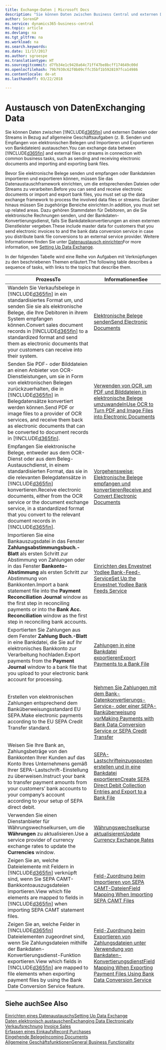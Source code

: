 ```yaml
---
title: Exchange-Daten | Microsoft Docs
description: "Sie können Daten zwischen Business Central und externen Dateien oder Streams in Bezug auf allgemeine Geschäftsaufgaben (z. B. Senden und Empfangen von elektronischen Belegen und Importieren und Exportieren von Bankdateien) austauschen."
author: SorenGP
ms.service: dynamics365-business-central
ms.topic: article
ms.devlang: na
ms.tgt_pltfrm: na
ms.workload: na
ms.search.keywords: 
ms.date: 11/17/2017
ms.author: sgroespe
ms.translationtype: HT
ms.sourcegitcommit: d7fb34e1c9428a64c71ff47be8bcff174649c00d
ms.openlocfilehash: 79b7930c62f0b09cffc35bf1b5928197fca14986
ms.contentlocale: de-at
ms.lasthandoff: 03/22/2018

---
```

# <a name="exchanging-data"></a><span data-ttu-id="12abf-103">Austausch von Daten</span><span class="sxs-lookup"><span data-stu-id="12abf-103">Exchanging Data</span></span>
<span data-ttu-id="12abf-104">Sie können Daten zwischen [!INCLUDE[d365fin](includes/d365fin_md.md)] und externen Dateien oder Streams in Bezug auf allgemeine Geschäftsaufgaben (z. B. Senden und Empfangen von elektronischen Belegen und Importieren und Exportieren von Bankdateien) austauschen.</span><span class="sxs-lookup"><span data-stu-id="12abf-104">You can exchange data between [!INCLUDE[d365fin](includes/d365fin_md.md)] and external files or streams in connection with common business tasks, such as sending and receiving electronic documents and importing and exporting bank files.</span></span>  

<span data-ttu-id="12abf-105">Bevor Sie elektronische Belege senden und empfangen oder Bankdateien importieren und exportieren können, müssen Sie das Datenaustauschframework einrichten, um die entsprechenden Dateien oder Streams zu verarbeiten.</span><span class="sxs-lookup"><span data-stu-id="12abf-105">Before you can send and receive electronic documents or import and export bank files, you must set up the data exchange framework to process the involved data files or streams.</span></span> <span data-ttu-id="12abf-106">Darüber hinaus müssen Sie zugehörige Bereiche einrichten.</span><span class="sxs-lookup"><span data-stu-id="12abf-106">In addition, you must set up related areas.</span></span> <span data-ttu-id="12abf-107">Dazu gehören Stammdaten für Debitoren, an die Sie elektronische Rechnungen senden, und der Bankdaten-Konvertierungsdienst, falls Sie Bankdateikonvertierungen an einen externen Dienstleister vergeben.</span><span class="sxs-lookup"><span data-stu-id="12abf-107">These include master data for customers that you send electronic invoices to and the bank data conversion service in case you distribute bank file conversions to an external service provider.</span></span> <span data-ttu-id="12abf-108">Weitere Informationen finden Sie unter [Datenaustausch einrichten](across-set-up-data-exchange.md)</span><span class="sxs-lookup"><span data-stu-id="12abf-108">For more information, see [Setting Up Data Exchange](across-set-up-data-exchange.md).</span></span>  

 <span data-ttu-id="12abf-109">In der folgenden Tabelle wird eine Reihe von Aufgaben mit Verknüpfungen zu den beschriebenen Themen erläutert.</span><span class="sxs-lookup"><span data-stu-id="12abf-109">The following table describes a sequence of tasks, with links to the topics that describe them.</span></span>  

|<span data-ttu-id="12abf-110">**Prozess**</span><span class="sxs-lookup"><span data-stu-id="12abf-110">**To**</span></span>|<span data-ttu-id="12abf-111">**Informationen**</span><span class="sxs-lookup"><span data-stu-id="12abf-111">**See**</span></span>|  
|------------|-------------|  
|<span data-ttu-id="12abf-112">Wandeln Sie Verkaufsbelege in [!INCLUDE[d365fin](includes/d365fin_md.md)] in ein standardisiertes Format um, und senden Sie sie als elektronische Belege, die Ihre Debitoren in ihrem System empfangen können.</span><span class="sxs-lookup"><span data-stu-id="12abf-112">Convert sales document records in [!INCLUDE[d365fin](includes/d365fin_md.md)] to a standardized format and send them as electronic documents that your customers can receive into their system.</span></span>|[<span data-ttu-id="12abf-113">Elektronische Belege senden</span><span class="sxs-lookup"><span data-stu-id="12abf-113">Send Electronic Documents</span></span>](sales-how-to-send-electronic-documents.md)|  
|<span data-ttu-id="12abf-114">Senden Sie PDF- oder Bilddateien an einen Anbieter von OCR-Dienstleistungen, um sie in Form von elektronischen Belegen zurückzuerhalten, die in [!INCLUDE[d365fin](includes/d365fin_md.md)] in Belegdatensätze konvertiert werden können.</span><span class="sxs-lookup"><span data-stu-id="12abf-114">Send PDF or image files to a provider of OCR services, and receive them back as electronic documents that can be converted to document records in [!INCLUDE[d365fin](includes/d365fin_md.md)].</span></span>|[<span data-ttu-id="12abf-115">Verwenden von OCR, um PDF und Bilddateien in elektronische Belege umzuwandeln</span><span class="sxs-lookup"><span data-stu-id="12abf-115">Use OCR to Turn PDF and Image Files into Electronic Documents</span></span>](across-how-use-ocr-pdf-images-files.md)|  
|<span data-ttu-id="12abf-116">Empfangen Sie elektronische Belege, entweder aus dem OCR-Dienst oder aus dem Beleg-Austauschdienst, in einem standardisierten Format, das sie in die relevanten Belegdatensätze in [!INCLUDE[d365fin](includes/d365fin_md.md)] konvertieren.</span><span class="sxs-lookup"><span data-stu-id="12abf-116">Receive electronic documents, either from the OCR service or the document exchange service, in a standardized format that you convert to the relevant document records in [!INCLUDE[d365fin](includes/d365fin_md.md)].</span></span>|[<span data-ttu-id="12abf-117">Vorgehensweise: Elektronische Belege empfangen und konvertieren</span><span class="sxs-lookup"><span data-stu-id="12abf-117">Receive and Convert Electronic Documents</span></span>](purchasing-how-to-receive-and-convert-electronic-documents.md)|  
|<span data-ttu-id="12abf-118">Importieren Sie eine Bankauszugsdatei in das Fenster **Zahlungsabstimmungsbuch.-Blatt** als ersten Schritt zur Abstimmung von Zahlungen oder in das Fenster **Bankonto-Abstimmung** als ersten Schritt zur Abstimmung von Bankkonten.</span><span class="sxs-lookup"><span data-stu-id="12abf-118">Import a bank statement file into the **Payment Reconciliation Journal** window as the first step in reconciling payments or into the **Bank Acc. Reconciliation** window as the first step in reconciling bank accounts.</span></span>|[<span data-ttu-id="12abf-119">Einrichten des Envestnet Yodlee Bank-Feed-Service</span><span class="sxs-lookup"><span data-stu-id="12abf-119">Set Up the Envestnet Yodlee Bank Feeds Service</span></span>](bank-how-setup-bank-statement-service.md)|  
|<span data-ttu-id="12abf-120">Exportierten Sie Zahlungen aus dem Fenster **Zahlung Buch.-Blatt** in eine Bankdatei, die Sie auf Ihr elektronisches Bankkonto zur Verarbeitung hochladen.</span><span class="sxs-lookup"><span data-stu-id="12abf-120">Export payments from the **Payment Journal** window to a bank file that you upload to your electronic bank account for processing.</span></span>|[<span data-ttu-id="12abf-121">Zahlungen in eine Bankdatei exportieren</span><span class="sxs-lookup"><span data-stu-id="12abf-121">Export Payments to a Bank File</span></span>](payables-how-export-payments-bank-file.md)|
|<span data-ttu-id="12abf-122">Erstellen von elektronischen Zahlungen entsprechend dem Banküberweisungsstandard EU SEPA.</span><span class="sxs-lookup"><span data-stu-id="12abf-122">Make electronic payments according to the EU SEPA Credit Transfer standard.</span></span>|[<span data-ttu-id="12abf-123">Nehmen Sie Zahlungen mit dem Bank-Datenkonvertierungs-Service- oder einer SEPA-Banküberweisung vor</span><span class="sxs-lookup"><span data-stu-id="12abf-123">Making Payments with Bank Data Conversion Service or SEPA Credit Transfer</span></span>](finance-make-payments-with-bank-data-conversion-service-or-sepa-credit-transfer.md)|  
|<span data-ttu-id="12abf-124">Weisen Sie Ihre Bank an, Zahlungsbeträge von den Bankkonten Ihrer Kunden auf das Konto Ihres Unternehmens gemäß Ihrer SEPA-Lastschrift-Einstellung zu überweisen.</span><span class="sxs-lookup"><span data-stu-id="12abf-124">Instruct your bank to transfer payment amounts from your customers’ bank accounts to your company’s account according to your setup of SEPA direct debit.</span></span>|[<span data-ttu-id="12abf-125">SEPA-Lastschrifteinzugsposten erstellen und in eine Bankdatei exportieren</span><span class="sxs-lookup"><span data-stu-id="12abf-125">Create SEPA Direct Debit Collection Entries and Export to a Bank File</span></span>](finance-how-create-sepa-direct-debit-collection-entries-export-bank-file.md)|  
|<span data-ttu-id="12abf-126">Verwenden Sie einen Dienstanbieter für Währungswechselkursen, um die **Währungen** zu aktualisieren.</span><span class="sxs-lookup"><span data-stu-id="12abf-126">Use a service provider of currency exchange rates to update the **Currencies** window.</span></span>|[<span data-ttu-id="12abf-127">Währungswechselkurse aktualisieren</span><span class="sxs-lookup"><span data-stu-id="12abf-127">Update Currency Exchange Rates</span></span>](finance-how-update-currencies.md)|  
|<span data-ttu-id="12abf-128">Zeigen Sie an, welche Dateielemente mit Feldern in [!INCLUDE[d365fin](includes/d365fin_md.md)] verknüpft sind, wenn Sie SEPA CAMT-Bankkontoauszugsdateien importieren.</span><span class="sxs-lookup"><span data-stu-id="12abf-128">View which file elements are mapped to fields in [!INCLUDE[d365fin](includes/d365fin_md.md)] when importing SEPA CAMT statement files.</span></span>|[<span data-ttu-id="12abf-129">Feld-Zuordnung beim Importieren von SEPA CAMT-Dateien</span><span class="sxs-lookup"><span data-stu-id="12abf-129">Field Mapping When Importing SEPA CAMT Files</span></span>](across-field-mapping-when-importing-sepa-camt-files.md)|  
|<span data-ttu-id="12abf-130">Zeigen Sie an, welche Felder in [!INCLUDE[d365fin](includes/d365fin_md.md)] Dateielementen zugeordnet sind, wenn Sie Zahlungsdateien mithilfe der Bankdaten-Konvertierungsdienst-Funktion exportieren.</span><span class="sxs-lookup"><span data-stu-id="12abf-130">View which fields in [!INCLUDE[d365fin](includes/d365fin_md.md)] are mapped to file elements when exporting payment files by using the Bank Date Conversion Service feature.</span></span>|[<span data-ttu-id="12abf-131">Feld-Zuordnung beim Exportieren von Zahlungsdateien unter Verwendung von Bankdaten-Konvertierungsdienst</span><span class="sxs-lookup"><span data-stu-id="12abf-131">Field Mapping When Exporting Payment Files Using Bank Data Conversion Service</span></span>](across-field-mapping-when-exporting-payment-files-using-bank-data-conversion-service.md)|  

## <a name="see-also"></a><span data-ttu-id="12abf-132">Siehe auch</span><span class="sxs-lookup"><span data-stu-id="12abf-132">See Also</span></span>  
[<span data-ttu-id="12abf-133">Einrichten eines Datenaustauschs</span><span class="sxs-lookup"><span data-stu-id="12abf-133">Setting Up Data Exchange</span></span>](across-set-up-data-exchange.md)  
[<span data-ttu-id="12abf-134">Daten elektronisch austauschen</span><span class="sxs-lookup"><span data-stu-id="12abf-134">Exchanging Data Electronically</span></span>](across-data-exchange.md)  
<span data-ttu-id="12abf-135">[Verkaufsrechnung](sales-how-invoice-sales.md) </span><span class="sxs-lookup"><span data-stu-id="12abf-135">[Invoice Sales](sales-how-invoice-sales.md) </span></span>  
[<span data-ttu-id="12abf-136">Erfassen eines Einkaufs</span><span class="sxs-lookup"><span data-stu-id="12abf-136">Record Purchases</span></span>](purchasing-how-record-purchases.md)  
[<span data-ttu-id="12abf-137">Eingehende Belege</span><span class="sxs-lookup"><span data-stu-id="12abf-137">Incoming Documents</span></span>](across-income-documents.md)  
[<span data-ttu-id="12abf-138">Allgemeine Geschäftsfunktionen</span><span class="sxs-lookup"><span data-stu-id="12abf-138">General Business Functionality</span></span>](ui-across-business-areas.md)  

